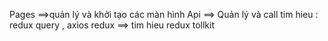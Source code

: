 <!--  -->
Pages ==>quản lý và khởi tạo các màn hình 
Api   ==> Quản lý và call 
tim hieu : 
redux query , axios
redux ==> 
tim hieu
redux tollkit